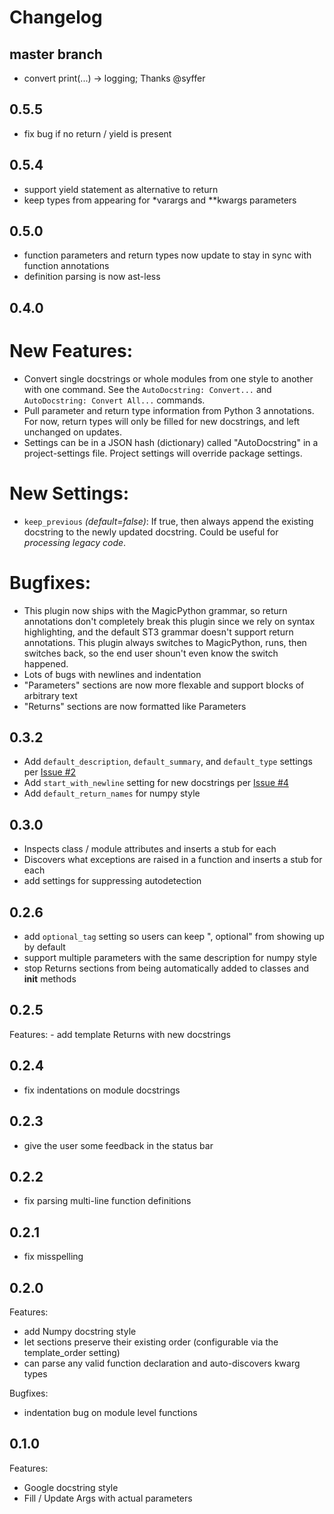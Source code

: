 # Changelog

## master branch

  - convert print(...) -> logging; Thanks @syffer

## 0.5.5

  - fix bug if no return / yield is present

## 0.5.4

  - support yield statement as alternative to return
  - keep types from appearing for *varargs and **kwargs parameters

## 0.5.0

  - function parameters and return types now update to stay in sync with function annotations
  - definition parsing is now ast-less

## 0.4.0

# New Features:
  - Convert single docstrings or whole modules from one style to another with one command. See the `AutoDocstring: Convert...` and `AutoDocstring: Convert All...` commands.
  - Pull parameter and return type information from Python 3 annotations. For now, return types will only be filled for new docstrings, and left unchanged on updates.
  - Settings can be in a JSON hash (dictionary) called "AutoDocstring" in a project-settings file. Project settings will override package settings.

# New Settings:
  - `keep_previous` *(default=false)*: If true, then always append the existing docstring to the newly updated docstring. Could be useful for *processing legacy code*.

# Bugfixes:
  - This plugin now ships with the MagicPython grammar, so return annotations don't completely break this plugin since we rely on syntax highlighting, and the default ST3 grammar doesn't support return annotations. This plugin always switches to MagicPython, runs, then switches back, so the end user shoun't even know the switch happened.
  - Lots of bugs with newlines and indentation
  - "Parameters" sections are now more flexable and support blocks of arbitrary text
  - "Returns" sections are now formatted like Parameters

## 0.3.2

  - Add `default_description`, `default_summary`, and `default_type` settings per [Issue #2](https://github.com/KristoforMaynard/SublimeAutoDocstring/issues/2)
  - Add `start_with_newline` setting for new docstrings per [Issue #4](https://github.com/KristoforMaynard/SublimeAutoDocstring/issues/4)
  - Add `default_return_names` for numpy style

## 0.3.0

  - Inspects class / module attributes and inserts a stub for each
  - Discovers what exceptions are raised in a function and inserts a stub for each
  - add settings for suppressing autodetection

## 0.2.6

  - add `optional_tag` setting so users can keep ", optional" from showing up by default
  - support multiple parameters with the same description for numpy style
  - stop Returns sections from being automatically added to classes and __init__ methods

## 0.2.5
  Features:
    - add template Returns with new docstrings

## 0.2.4
  - fix indentations on module docstrings

## 0.2.3
  - give the user some feedback in the status bar

## 0.2.2
  - fix parsing multi-line function definitions

## 0.2.1
  - fix misspelling

## 0.2.0

Features:
  - add Numpy docstring style
  - let sections preserve their existing order (configurable via the template_order setting)
  - can parse any valid function declaration and auto-discovers kwarg types

Bugfixes:
  - indentation bug on module level functions

## 0.1.0

Features:
  - Google docstring style
  - Fill / Update Args with actual parameters
